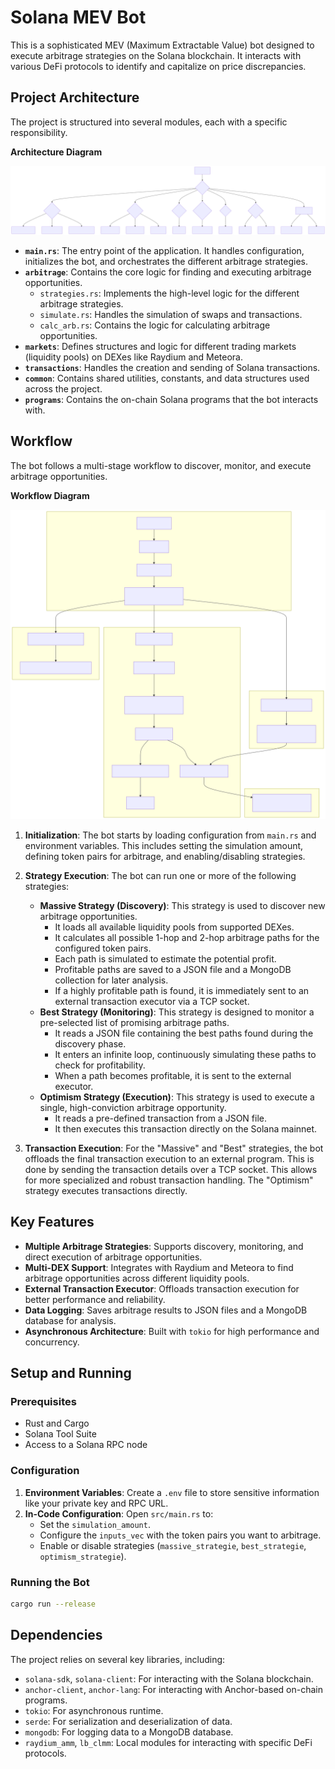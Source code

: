 # Solana MEV Bot

This is a sophisticated MEV (Maximum Extractable Value) bot designed to execute arbitrage strategies on the Solana blockchain. It interacts with various DeFi protocols to identify and capitalize on price discrepancies.

## Project Architecture

The project is structured into several modules, each with a specific responsibility.

**Architecture Diagram**

![Architecture Diagram](architecture.svg)

*   **`main.rs`**: The entry point of the application. It handles configuration, initializes the bot, and orchestrates the different arbitrage strategies.
*   **`arbitrage`**: Contains the core logic for finding and executing arbitrage opportunities.
    *   `strategies.rs`: Implements the high-level logic for the different arbitrage strategies.
    *   `simulate.rs`: Handles the simulation of swaps and transactions.
    *   `calc_arb.rs`: Contains the logic for calculating arbitrage opportunities.
*   **`markets`**: Defines structures and logic for different trading markets (liquidity pools) on DEXes like Raydium and Meteora.
*   **`transactions`**: Handles the creation and sending of Solana transactions.
*   **`common`**: Contains shared utilities, constants, and data structures used across the project.
*   **`programs`**: Contains the on-chain Solana programs that the bot interacts with.

## Workflow

The bot follows a multi-stage workflow to discover, monitor, and execute arbitrage opportunities.

**Workflow Diagram**

![Workflow Diagram](workflow.svg)

1.  **Initialization**: The bot starts by loading configuration from `main.rs` and environment variables. This includes setting the simulation amount, defining token pairs for arbitrage, and enabling/disabling strategies.

2.  **Strategy Execution**: The bot can run one or more of the following strategies:
    *   **Massive Strategy (Discovery)**: This strategy is used to discover new arbitrage opportunities.
        *   It loads all available liquidity pools from supported DEXes.
        *   It calculates all possible 1-hop and 2-hop arbitrage paths for the configured token pairs.
        *   Each path is simulated to estimate the potential profit.
        *   Profitable paths are saved to a JSON file and a MongoDB collection for later analysis.
        *   If a highly profitable path is found, it is immediately sent to an external transaction executor via a TCP socket.
    *   **Best Strategy (Monitoring)**: This strategy is designed to monitor a pre-selected list of promising arbitrage paths.
        *   It reads a JSON file containing the best paths found during the discovery phase.
        *   It enters an infinite loop, continuously simulating these paths to check for profitability.
        *   When a path becomes profitable, it is sent to the external executor.
    *   **Optimism Strategy (Execution)**: This strategy is used to execute a single, high-conviction arbitrage opportunity.
        *   It reads a pre-defined transaction from a JSON file.
        *   It then executes this transaction directly on the Solana mainnet.

3.  **Transaction Execution**: For the "Massive" and "Best" strategies, the bot offloads the final transaction execution to an external program. This is done by sending the transaction details over a TCP socket. This allows for more specialized and robust transaction handling. The "Optimism" strategy executes transactions directly.

## Key Features

*   **Multiple Arbitrage Strategies**: Supports discovery, monitoring, and direct execution of arbitrage opportunities.
*   **Multi-DEX Support**: Integrates with Raydium and Meteora to find arbitrage opportunities across different liquidity pools.
*   **External Transaction Executor**: Offloads transaction execution for better performance and reliability.
*   **Data Logging**: Saves arbitrage results to JSON files and a MongoDB database for analysis.
*   **Asynchronous Architecture**: Built with `tokio` for high performance and concurrency.

## Setup and Running

### Prerequisites

*   Rust and Cargo
*   Solana Tool Suite
*   Access to a Solana RPC node

### Configuration

1.  **Environment Variables**: Create a `.env` file to store sensitive information like your private key and RPC URL.
2.  **In-Code Configuration**: Open `src/main.rs` to:
    *   Set the `simulation_amount`.
    *   Configure the `inputs_vec` with the token pairs you want to arbitrage.
    *   Enable or disable strategies (`massive_strategie`, `best_strategie`, `optimism_strategie`).

### Running the Bot

```bash
cargo run --release
```

## Dependencies

The project relies on several key libraries, including:

*   `solana-sdk`, `solana-client`: For interacting with the Solana blockchain.
*   `anchor-client`, `anchor-lang`: For interacting with Anchor-based on-chain programs.
*   `tokio`: For asynchronous runtime.
*   `serde`: For serialization and deserialization of data.
*   `mongodb`: For logging data to a MongoDB database.
*   `raydium_amm`, `lb_clmm`: Local modules for interacting with specific DeFi protocols.
